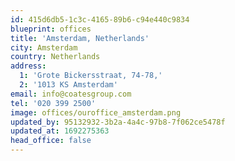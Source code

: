 ```yaml
---
id: 415d6db5-1c3c-4165-89b6-c94e440c9834
blueprint: offices
title: 'Amsterdam, Netherlands'
city: Amsterdam
country: Netherlands
address:
  1: 'Grote Bickersstraat, 74-78,'
  2: '1013 KS Amsterdam'
email: info@coatesgroup.com
tel: '020 399 2500'
image: offices/ouroffice_amsterdam.png
updated_by: 95132932-3b2a-4a4c-97b8-7f062ce5478f
updated_at: 1692275363
head_office: false
---
```

